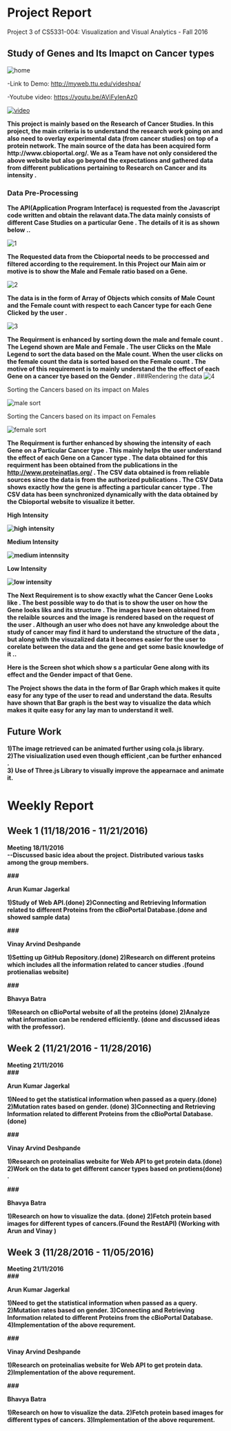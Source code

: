 
# Project Report 

Project 3 of CS5331-004: Visualization and Visual Analytics - Fall 2016 

<h2>Study of Genes and Its Imapct on Cancer types</h2>

![home](https://cloud.githubusercontent.com/assets/22176809/21114628/4d784768-c073-11e6-81cc-ebb3b8e2e9b3.JPG)

 -Link to Demo: http://myweb.ttu.edu/videshpa/
 
 -Youtube video: https://youtu.be/AViFyIenAz0
 
 [![video](https://cloud.githubusercontent.com/assets/22176809/21114628/4d784768-c073-11e6-81cc-ebb3b8e2e9b3.JPG)](https://youtu.be/AViFyIenAz0)
 
 <b> 
This project is mainly based on the Research of Cancer Studies. In this  project, the main criteria is to understand the research work going on and also  need to overlay experimental data (from cancer studies) on top of a protein network. 
      The main source of the data has been acquired form http://www.cbioportal.org/. 
We as a Team have not only considered the above website but also go beyond the expectations and gathered data from different publications pertaining to Research on Cancer and its intensity .

### Data Pre-Processing 
The API(Application Program Interface) is requested from the Javascript code written and obtain the relavant data.The data mainly consists of different Case Studies on a particular Gene . The details of it is as shown below ..</b>
     
![1](https://cloud.githubusercontent.com/assets/22176809/21091973/2e02886c-c00f-11e6-9382-8df74e687150.JPG)



<b>The Requested data from the Cbioportal needs to be proccessed and filtered according to the requirement. In this Project our Main aim or motive is to show the Male and Female ratio based on a Gene. </b>

![2](https://cloud.githubusercontent.com/assets/22176809/21092033/9e6ae482-c00f-11e6-9fa6-68f1d8225a6e.JPG)
      
 <b> The data is in the form of Array of Objects which consits of Male Count and the Female count with respect to each Cancer type for each Gene Clicked by the user .</b>
  
![3](https://cloud.githubusercontent.com/assets/22176809/21092051/bb2c9020-c00f-11e6-831f-a0e108c5cb7d.JPG)
  
 <b> The Requirment is enhanced by sorting down the male and female count . The Legend shown are Male and Female . The user Clicks on the Male Legend to sort the data based on the Male count. When the user clicks on the female count the data is sorted based on the Female count . The motive of this requirement is to mainly understand the the effect of each Gene on a cancer tye based on the Gender . </b>
  ###Rendering the data 
  ![4](https://cloud.githubusercontent.com/assets/22176809/21092049/bb2bc50a-c00f-11e6-93ad-60e8f34ef1df.JPG)
  
  Sorting the Cancers based on its impact on Males
  
  ![male sort](https://cloud.githubusercontent.com/assets/22176809/21092048/bb2ba0de-c00f-11e6-9778-dd230911093a.JPG)
  
  Sorting the Cancers based on its impact on Females
  
  ![female sort](https://cloud.githubusercontent.com/assets/22176809/21092052/bb2cbcf8-c00f-11e6-9f41-00722375bcb2.JPG)
  
  <b>The Requirment is further enhanced by showing the intensity of each Gene on a Particular Cancer type . This mainly helps the user understand the effect of each Gene on a Cancer type . The data obtained for this requirment has been obtained from the publications in the http://www.proteinatlas.org/ . The CSV data obtained is from reliable sources since the data is from the authorized publications .
  The CSV Data shows exactly how the gene is affecting a particular cancer type . The CSV data has been synchronized dynamically with the data obtained by the Cbioportal website to visualize it better. <b>

High Intensity

![high intensity](https://cloud.githubusercontent.com/assets/22176809/21092047/bb2b95e4-c00f-11e6-873e-0c0ecde6a76d.JPG)

Medium Intensity

![medium intennsity](https://cloud.githubusercontent.com/assets/22176809/21092053/bb3a7d84-c00f-11e6-8385-88392215b315.JPG)
  
Low Intensity

![low intensity](https://cloud.githubusercontent.com/assets/22176809/21092050/bb2c4c64-c00f-11e6-85d2-f6b295a23521.JPG)


 <b> The Next Requirement is to show exactly what the Cancer Gene Looks like . The best possible way to do that is to show the user on how the Gene looks liks and its structure . The images have been obtained from the relaible sources and the image is rendered based on the request of the user . Although an user who does not have any knwoledge about the study of cancer may find it hard to understand the structure of the data , but along with the visuzalized data it becomes easier for the user to corelate between the data and the gene and get some basic knowledge of it  .. </b>
  
  Here is the Screen shot which show s a particular Gene along with its effect and the Gender impact of that Gene. 
  
 <b> The Project shows the data in the form of Bar Graph which makes it quite easy for any type of the user to read and understand the data. Results have shown that Bar graph is the best way to visualize the data which makes it quite easy for any lay man to understand it well. </b>
  
## Future Work  
  
  <b>1)The  image retrieved can be animated further using cola.js library.<br/>
  2)The visiualization used even though efficient ,can be further enhanced .<br/>
  3) Use of Three.js Library to visually improve the appearnace and animate it. </b>
  

  
# Weekly Report 

## Week 1 (11/18/2016 - 11/21/2016) 

Meeting 18/11/2016<br>
--Discussed basic idea about the project. Distributed various tasks among the group members. 

###<dl>Arun Kumar Jagerkal </dl>
      1)Study of Web API.(done)
      2)Connecting and Retrieving Information related to different Proteins from the cBioPortal Database.(done and showed sample data)


###<dl>Vinay Arvind Deshpande </dl>
      1)Setting up GitHub Repository.(done)
      2)Research on different proteins  which includes all the information related to cancer studies  .(found protienalias website) 


###<dl>Bhavya Batra </dl>
      1)Research on cBioPortal website of all the proteins (done)
      2)Analyze what information can be rendered efficiently.  (done and discussed ideas with the professor). 

## Week 2 (11/21/2016 - 11/28/2016) 

Meeting 21/11/2016<br>
###<dl>Arun Kumar Jagerkal </dl>
      1)Need to get the statistical information when passed as a query.(done)
      2)Mutation rates based on gender. (done)
      3)Connecting and Retrieving Information related to different Proteins from the cBioPortal Database.(done) 


###<dl>Vinay Arvind Deshpande </dl>
      1)Research on proteinalias website for Web API to get protein data.(done)
      2)Work on the data to get different cancer types based on protiens(done) . 


###<dl>Bhavya Batra </dl>
      1)Research on how to visualize the data. (done)
      2)Fetch protein based images for different types of cancers.(Found the RestAPI) (Working with Arun and Vinay ) 
      
## Week 3 (11/28/2016 - 11/05/2016) 

Meeting 21/11/2016<br>
###<dl>Arun Kumar Jagerkal </dl>
      1)Need to get the statistical information when passed as a query.
      2)Mutation rates based on gender. 
      3)Connecting and Retrieving Information related to different Proteins from the cBioPortal Database.
      4)Implementation of the above requrement.


###<dl>Vinay Arvind Deshpande </dl>
      1)Research on proteinalias website for Web API to get protein data.
      2)Implementation of the above requrement.


###<dl>Bhavya Batra </dl>
      1)Research on how to visualize the data. 
      2)Fetch protein based images for different types of cancers.
      3)Implementation of the above requrement.


  
